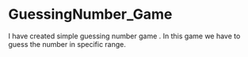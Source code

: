 # GuessingNumber_Game
I have created simple guessing number game . In this game we have to guess the number in specific range.
